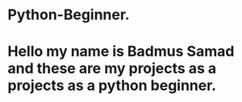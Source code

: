 # Python-Beginner.
# Hello my name is Badmus Samad and these are my projects as a  projects as a python beginner.
